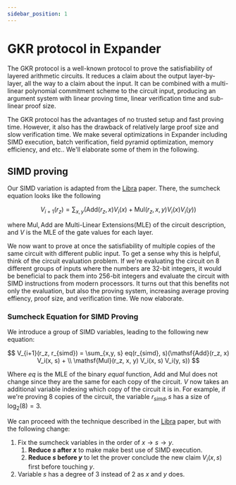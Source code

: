 ```yaml
---
sidebar_position: 1
---
```


# GKR protocol in Expander

The GKR protocol is a well-known protocol to prove the satisfiability of layered arithmetic circuits. It reduces a claim about the output layer-by-layer, all the way to a claim about the input. It can be combined with a multi-linear polynomial commitment scheme to the circuit input, producing an argument system with linear proving time, linear verification time and sub-linear proof size. 

The GKR protocol has the advantages of no trusted setup and fast proving time. However, it also has the drawback of relatively large proof size and slow verification time. We make several optimizations in Expander including SIMD execution, batch verification, field pyramid optimization, memory efficiency, and etc.. We'll elaborate some of them in the following.

## SIMD proving
Our SIMD variation is adapted from the [Libra](https://eprint.iacr.org/2019/317.pdf) paper. There, the sumcheck equation looks like the following

$$
V_{i+1}(r_z) = \sum_{x,y} (\mathsf{Add}(r_z, x) V_i(x) + \mathsf{Mul}(r_z, x, y) V_i(x) V_i(y))
$$

where $\mathsf{Mul}, \mathsf{Add}$ are Multi-Linear 
Extensions(MLE) of the circuit description, and $V$ is the MLE of the gate values for each layer.

We now want to prove at once the satisfiability of multiple copies of the same circuit with different public input. To get a sense why this is helpful, think of the circuit evaluation problem. If we're evaluating the circuit on 8 different groups of inputs where the numbers are 32-bit integers, it would be beneficial to pack them into 256-bit integers and evaluate the circuit with SIMD instructions from modern processors. It turns out that this benefits not only the evaluation, but also the proving system, increasing average proving effiency, proof size, and verification time. We now elaborate.

### Sumcheck Equation for SIMD Proving
We introduce a group of SIMD variables, leading to the following new equation:

$$
V_{i+1}(r_z, r_{simd}) = \sum_{x,y, s} eq(r_{simd}, s)(\mathsf{Add}(r_z, x) V_i(x, s) + \\
\mathsf{Mul}(r_z, x, y) V_i(x, s) V_i(y, s))
$$

Where $eq$ is the MLE of the binary *equal* function, $\mathsf{Add}$ and $\mathsf{Mul}$ does not change since they are the same for each copy of the circuit. $V$ now takes an additional variable indexing which copy of the circuit it is in. For example, if we're proving 8 copies of the circuit, the variable $r_{simd}, s$ has a size of $\log_2(8) = 3$.

We can proceed with the technique described in the [Libra](https://eprint.iacr.org/2019/317.pdf) paper, but with the following change:

1. Fix the sumcheck variables in the order of $x \rightarrow s \rightarrow y$. 
    1. **Reduce $s$ after $x$** to make make best use of SIMD execution.
    2. **Reduce $s$ before $y$** to let the prover conclude the new claim $V_i(x, s)$ first before touching $y$.
2. Variable $s$ has a degree of 3 instead of 2 as $x$ and $y$ does.

